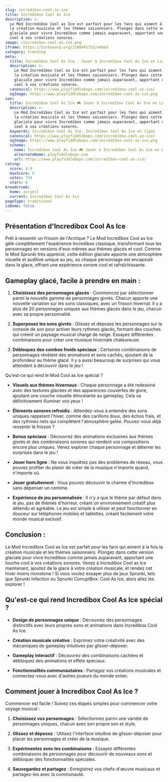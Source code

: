 ```yaml
---
slug: incredibox-cool-as-ice
title: Incredibox Cool As Ice
description: >-
  Le Mod Incredibox Cool as Ice est parfait pour les fans qui aiment à la fois
  la création musicale et les thèmes saisonniers. Plongez dans cette version
  glaciale pour vivre Incredibox comme jamais auparavant, apportant une touche
  cool à vos créations sonores.
image: /incredibox-cool-as-ice.png
iframe: https://turbowarp.org/1108441752/embed
category: trending
meta:
  title: Incredibox Cool As Ice - Jouer à Incredibox Cool As Ice en Ligne
  description: >-
    Le Mod Incredibox Cool as Ice est parfait pour les fans qui aiment à la fois
    la création musicale et les thèmes saisonniers. Plongez dans cette version
    glaciale pour vivre Incredibox comme jamais auparavant, apportant une touche
    cool à vos créations sonores.
  canonical: https://www.playfiddlebops.com/incredibox-cool-as-ice/
  ogImage: https://www.playfiddlebops.com/incredibox-cool-as-ice.png
seo:
  title: Incredibox Cool As Ice 🎮 Jouer à Incredibox Cool As Ice en Ligne
  description: >-
    Le Mod Incredibox Cool as Ice est parfait pour les fans qui aiment à la fois
    la création musicale et les thèmes saisonniers. Plongez dans cette version
    glaciale pour vivre Incredibox comme jamais auparavant, apportant une touche
    cool à vos créations sonores.
  keywords: Incredibox Cool As Ice, Incredibox Cool As Ice en ligne
  canonical: https://www.playfiddlebops.com/incredibox-cool-as-ice/
  ogImage: https://www.playfiddlebops.com/incredibox-cool-as-ice.png
  schema:
    name: Incredibox Cool As Ice 🎮 Jouer à Incredibox Cool As Ice en Ligne
    alternateName: playfiddlebops.com
    url: https://www.playfiddlebops.com/incredibox-cool-as-ice/
rating:
  score: 4.9
  maxScore: 5
  votes: 724
  stars: 4
breadcrumb:
  home: accueil
  current: Incredibox Cool As Ice
pageType: traditional
isDemo: false
---
```


## Présentation d'Incredibox Cool As Ice

Prêt à ressentir un frisson de l'Arctique ? Le Mod Incredibox Cool as Ice gèle complètement l'expérience Incredibox classique, transformant tous les personnages en versions d'eux-mêmes aux thèmes glacés et cool. Comme le Mod Sprunki très apprécié, cette édition glaciale apporte une atmosphère visuelle et auditive unique au jeu, où chaque personnage est encapsulé dans la glace, offrant une expérience sonore cool et rafraîchissante.

## Gameplay glacé, facile à prendre en main :

1. **Choisissez des personnages glacés** : Commencez par sélectionner parmi la nouvelle gamme de personnages givrés. Chacun apporte une nouvelle variation sur les sons classiques, avec un frisson hivernal. Il y a plus de 20 personnages uniques aux thèmes glacés dans le jeu, chacun avec sa propre personnalité.

1. **Superposez les sons givrés** : Glissez et déposez les personnages sur la console de son pour activer leurs rythmes glacés, formant des couches qui créent un paysage musical chargé de neige. Essayez différentes combinaisons pour créer une musique hivernale chaleureuse.

1. **Débloquez des combos froids spéciaux** : Certaines combinaisons de personnages révèlent des animations et sons cachés, ajoutant de la profondeur au thème glacé. Il y a aussi beaucoup de surprises qui vous attendent à découvrir dans le jeu !

Qu'est-ce qui rend le Mod Cool as Ice spécial ?

- **Visuels aux thèmes hivernaux** : Chaque personnage a été redessiné avec des textures glacées et des apparences couvertes de givre, ajoutant une couche visuelle étincelante au gameplay. Cela va définitivement illuminer vos yeux !

- **Éléments sonores refroidis** : Attendez-vous à entendre des sons uniques rappelant l'hiver, comme des carillons doux, des échos frais, et des rythmes nets qui complètent l'atmosphère gelée. Pouvez-vous déjà ressentir le frisson ?

- **Bonus spéciaux** : Découvrez des animations exclusives aux thèmes givrés et des combinaisons sonores qui rendent vos compositions encore plus uniques. Venez explorer chaque personnage et déterrer les surprises dans le jeu !

- **Jouer hors ligne** : Ne vous inquiétez pas des problèmes de réseau, vous pouvez profiter du plaisir de créer de la musique n'importe quand, n'importe où.

- **Jouer gratuitement** : Vous pouvez découvrir le charme d'Incredibox sans dépenser un centime.

- **Expérience de jeu personnalisée** : Il n'y a que le thème par défaut dans le jeu, pas de thèmes d'horreur, créant un environnement créatif plus détendu et agréable. Le jeu est simple à utiliser et peut fonctionner en douceur sur téléphones mobiles et tablettes, créant facilement votre monde musical exclusif.

## Conclusion :

Le Mod Incredibox Cool as Ice est parfait pour les fans qui aiment à la fois la création musicale et les thèmes saisonniers. Plongez dans cette version glaciale pour vivre Incredibox comme jamais auparavant, apportant une touche cool à vos créations sonores. Venez à Incredibox Cool as Ice maintenant, ajoutez de la glace à votre création musicale, et rendez cet hiver moins monotone ! Si vous voulez essayer plus de jeux Sprunki, tels que Sprunki Infection ou Sprunki CorruptBox: Cool As Ice, alors allez les explorer !

## Qu'est-ce qui rend Incredibox Cool As Ice spécial ?

- **Design de personnages unique** : Découvrez des personnages distinctifs avec leurs propres sons et animations dans Incredibox Cool As Ice.

- **Création musicale créative** : Exprimez votre créativité avec des mécaniques de gameplay intuitives par glisser-déposer.

- **Gameplay interactif** : Découvrez des combinaisons cachées et débloquez des animations et effets spéciaux.

- **Fonctionnalités communautaires** : Partagez vos créations musicales et connectez-vous avec d'autres joueurs du monde entier.

## Comment jouer à Incredibox Cool As Ice ?

Commencer est facile ! Suivez ces étapes simples pour commencer votre voyage musical :

1. **Choisissez vos personnages** : Sélectionnez parmi une variété de personnages uniques, chacun avec son propre son et style.

1. **Glissez et déposez** : Utilisez l'interface intuitive de glisser-déposer pour placer les personnages et créer de la musique.

1. **Expérimentez avec les combinaisons** : Essayez différentes combinaisons de personnages pour découvrir de nouveaux sons et débloquer des fonctionnalités spéciales.

1. **Sauvegardez et partagez** : Enregistrez vos chefs-d'œuvre musicaux et partagez-les avec la communauté.
